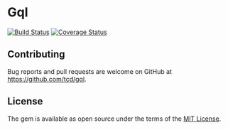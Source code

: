 # Gql

[![Build Status](https://travis-ci.org/tcd/gql.svg?branch=master)](https://travis-ci.org/tcd/gql)
[![Coverage Status](https://coveralls.io/repos/github/tcd/gql/badge.svg?branch=master)](https://coveralls.io/github/tcd/gql?branch=master)

## Contributing

Bug reports and pull requests are welcome on GitHub at https://github.com/tcd/gql.

## License

The gem is available as open source under the terms of the [MIT License](https://opensource.org/licenses/MIT).
